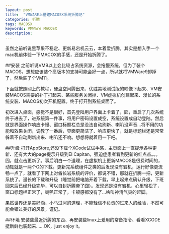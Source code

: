 ```yaml
---
layout: post
title:  "VMWARE上搭建MACOSX系统折腾记"
categories: 折腾
tags: MACOSX
keywords: VMWare MACOSX
description:
---
```


虽然之前听说黑苹果不稳定、更新易宕机云云，本着爱折腾，其实是想入手一个mac机前体验一下MACOX的手感，还是开始折腾了。

##安装
之前听说VM9以上会比较占系统资源，会拖慢系统，但为了装个MACOS，想想应该装个高版本的支持可能会好一点，所以就将VMWare9卸掉了，然后装了个VM11。

下面就按照网上的教程，硬盘空间腾出来、优胜美地测试版的映像下起来、VM安装MACOS需要的补丁打起来、某些服务关闭掉、VM虚拟机创建起来、漫长的系统安装、MACOS初次开机配置。终于打开到系统桌面了。

初次进入桌面，感觉不是很好，首先登陆用户界面上卡着了，囧，重启了几次系统终于进去了，进系统第一件事，将用户密码设置成空，系统设置成自动登陆。然后就是界面操作响应卡慢、窗口标题栏总是没法自动刷新、喇叭没声音...将不用的功能和效果关闭，调教了一番后，界面更简洁了、响应更快了，就是标题栏还是常常躲着不自动刷新出来、喇叭还不响。想想将就着用一下吧。

##升级
打开AppStore,还没下载个XCode试试手感，主页面上一直提示各种更新、还有大大的page提示升级到EI Capitan，强迫症患者看到更新的红点点。。。囧，就点击更新了。事后明白一个道理，在虚拟机上更新MACOS是很费时间的，动辄就是一两个G的下载。更新完系统组件之类的后发现没有宕机，运行好像更流畅一点了，就看了下网上对酋长岩系统的评价，都说不错，那就在折腾一把，更新系统了。漫长的下载和升级（睡觉前把电脑开着下载，早上起来点确认升级，下班回来后已经升级完毕，可以自封折腾帝了囧）。发现还是没有宕机，心里轻松了，窗口标题栏正常了，喇叭正常了，卡顿感都没有了...啥叫神清气爽的赶脚。

果然世界还是美好滴，小马过河的道理，不能轻信不负责的过来人的经验，不然可能会错过美好的风景，谨记。

##环境
安装些最近折腾的东西、再安装些linux上爱用的常备指令、看看XCODE挺新鲜也装起来……OK，just enjoy it。





